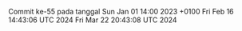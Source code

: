 Commit ke-55 pada tanggal Sun Jan 01 14:00 2023 +0100
Fri Feb 16 14:43:06 UTC 2024
Fri Mar 22 20:43:08 UTC 2024
